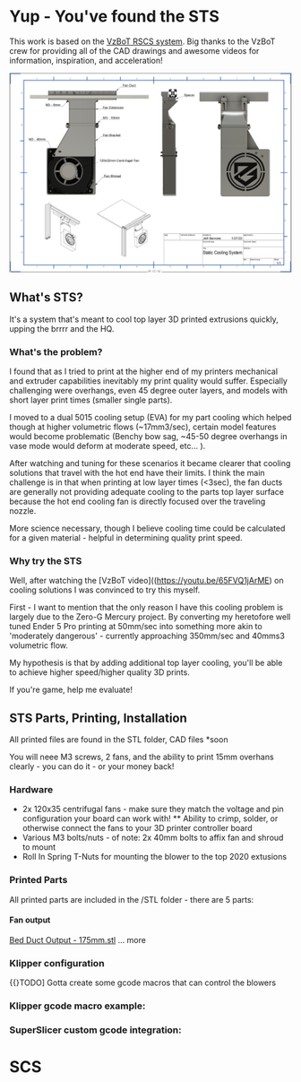 # Yup - You've found the STS
This work is based on the [VzBoT RSCS system](https://grabcad.com/library/rscs-for-vzbot-1). Big thanks to the VzBoT crew for providing all of the CAD drawings and awesome videos for information, inspiration, and acceleration!

![Much STS](./img/STS.png)

## What's STS?
It's a system that's meant to cool top layer 3D printed extrusions quickly, upping the brrrr and the HQ.

### What's the problem?
I found that as I tried to print at the higher end of my printers mechanical and extruder capabilities inevitably my print quality would suffer.  Especially challenging were overhangs, even 45 degree outer layers, and models with short layer print times (smaller single parts).

I moved to a dual 5015 cooling setup (EVA) for my part cooling which helped though at higher volumetric flows (~17mm3/sec), certain model features would become problematic (Benchy bow sag, ~45-50 degree overhangs in vase mode would deform at moderate speed, etc... ).

After watching and tuning for these scenarios it became clearer that cooling solutions that travel with the hot end have their limits. I think the main challenge is in that when printing at low layer times (<3sec), the fan ducts are generally not providing adequate cooling to the parts top layer surface because the hot end cooling fan is directly focused over the traveling nozzle.

More science necessary, though I believe cooling time could be calculated for a given material - helpful in determining quality print speed.

### Why try the STS
Well, after watching the [VzBoT video]((https://youtu.be/65FVQ1jArME) on cooling solutions I was convinced to try this myself.

First - I want to mention that the only reason I have this cooling problem is largely due to the Zero-G Mercury project. By converting my heretofore well tuned Ender 5 Pro printing at 50mm/sec into something more akin to 'moderately dangerous' - currently approaching 350mm/sec and 40mms3 volumetric flow.

My hypothesis is that by adding additional top layer cooling, you'll be able to achieve higher speed/higher quality 3D prints.

If you're game, help me evaluate!

## STS Parts, Printing, Installation
All printed files are found in the STL folder, CAD files *soon

You will neee M3 screws, 2 fans, and the ability to print 15mm overhans clearly - you can do it - or your money back!   

### Hardware
* 2x 120x35 centrifugal fans - make sure they match the voltage and pin  configuration your board can work with!
** Ability to crimp, solder, or otherwise connect the fans to your 3D printer controller board
* Various M3 bolts/nuts - of note: 2x 40mm bolts to affix fan and shroud to mount
* Roll In Spring T-Nuts for mounting the blower to the top 2020 extusions

### Printed Parts
All printed parts are included in the /STL folder - there are 5 parts:
#### Fan output
[Bed Duct Output - 175mm.stl](https://github.com/djsplice/SCS/blob/master/stl/Bed%20Duct%20Output%20-%20175mm.stl)
... more 

### Klipper configuration
{{}TODO] Gotta create some gcode macros that can control the blowers

### Klipper gcode macro example:

### SuperSlicer custom gcode integration:
# SCS
